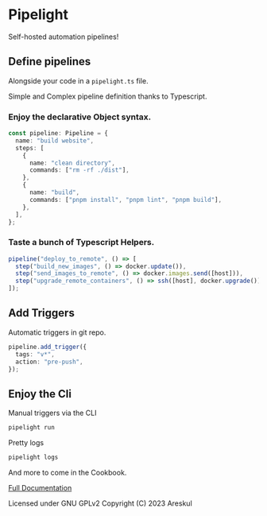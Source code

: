 # Pipelight

Self-hosted automation pipelines!

## Define pipelines

Alongside your code in a `pipelight.ts` file.

Simple and Complex pipeline definition thanks to Typescript.

### Enjoy the declarative Object syntax.

```ts
const pipeline: Pipeline = {
  name: "build website",
  steps: [
    {
      name: "clean directory",
      commands: ["rm -rf ./dist"],
    },
    {
      name: "build",
      commands: ["pnpm install", "pnpm lint", "pnpm build"],
    },
  ],
};
```

### Taste a bunch of Typescript Helpers.

```ts
pipeline("deploy_to_remote", () => [
  step("build_new_images", () => docker.update()),
  step("send_images_to_remote", () => docker.images.send([host])),
  step("upgrade_remote_containers", () => ssh([host], docker.upgrade())),
]);
```

## Add Triggers

Automatic triggers in git repo.

```ts
pipeline.add_trigger({
  tags: "v*",
  action: "pre-push",
});
```

## Enjoy the Cli

Manual triggers via the CLI

```sh
pipelight run
```

Pretty logs

```sh
pipelight logs
```

And more to come in the Cookbook.

[Full Documentation](https://pipelight.dev)

Licensed under GNU GPLv2
Copyright (C) 2023 Areskul
